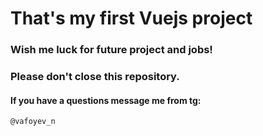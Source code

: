# That's my first Vuejs project

### Wish me luck for future project and jobs!
### Please don't close this repository.

#### If you have a questions message me from tg:
<code>@vafoyev_n</code>